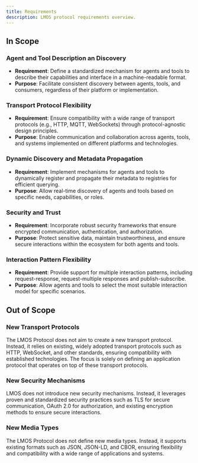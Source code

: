 ```yaml
---
title: Requirements
description: LMOS protocol requirements overview.
---
```


## In Scope

### Agent and Tool Description an Discovery
- **Requirement**: Define a standardized mechanism for agents and tools to describe their capabilities and interface in a machine-readable format.  
- **Purpose**: Facilitate consistent discovery between agents, tools, and consumers, regardless of their platform or implementation.  

### Transport Protocol Flexibility
- **Requirement**: Ensure compatibility with a wide range of transport protocols (e.g., HTTP, MQTT, WebSockets) through protocol-agnostic design principles.  
- **Purpose**: Enable communication and collaboration across agents, tools, and systems implemented on different platforms and technologies.  

### Dynamic Discovery and Metadata Propagation  
- **Requirement**: Implement mechanisms for agents and tools to dynamically register and propagate their metadata to registries for efficient querying.  
- **Purpose**: Allow real-time discovery of agents and tools based on specific needs, capabilities, or roles.  

### Security and Trust  
- **Requirement**: Incorporate robust security frameworks that ensure encrypted communication, authentication, and authorization.  
- **Purpose**: Protect sensitive data, maintain trustworthiness, and ensure secure interactions within the ecosystem for both agents and tools.  

### Interaction Pattern Flexibility
- **Requirement**: Provide support for multiple interaction patterns, including request-response, request-multiple responses and publish-subscribe.  
- **Purpose**: Allow agents and tools to select the most suitable interaction model for specific scenarios.  

## Out of Scope

### New Transport Protocols

The LMOS Protocol does not aim to create a new transport protocol. Instead, it relies on existing, widely adopted transport protocols such as HTTP, WebSocket, and other standards, ensuring compatibility with established technologies. The focus is solely on defining an application protocol that operates on top of these transport protocols.


### New Security Mechanisms

LMOS does not introduce new security mechanisms. Instead, it leverages proven and standardized security practices such as TLS for secure communication, OAuth 2.0 for authorization, and existing encryption methods to ensure secure interactions. 

### New Media Types

The LMOS Protocol does not define new media types. Instead, it supports existing formats such as JSON, JSON-LD, and CBOR, ensuring flexibility and compatibility with a wide range of applications and systems.

